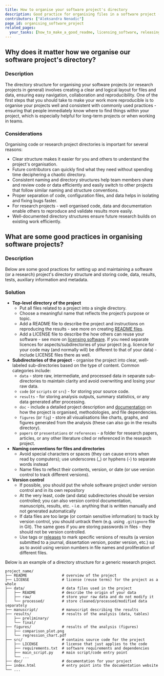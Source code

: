 ```yaml
---
title: How to organise your software project's directory
description: Good practice for organising files in a software project (or a research project in general) 
contributors: ["Aleksandra Nenadic"]
page_id: organising_software_project
related_pages:
  your_tasks: [how_to_make_a_good_readme, licensing_software, releasing_code, software_documentation]
---
```


## Why does it matter how we organise our software project's directory?

### Description

The directory structure for organising your software projects (or research projects in general) 
involves creating a clear and logical layout for files and data, ensuring easy navigation, collaboration and reproducibility.
One of the first steps that you should take to make your work more reproducible is to organise your projects well and consistent 
with commonly used practices - ensuring that people immediately know where to find things within your project, which is especially helpful 
for long-term projects or when working in teams.

### Considerations

Organising code or research project directories is important for several reasons:

- Clear structure makes it easier for you and others to understand the project's organisation.
- Future contributors can quickly find what they need without spending time deciphering a chaotic directory.
- Consistent naming and directory structures help team members share and review code or data efficiently and easily switch to 
other projects that follow similar naming and structure conventions.
- Proper separation of code, configuration files, and data helps in isolating and fixing bugs faster.
- For research projects - well organised code, data and documentation enable others to reproduce and validate results more easily.
- Well-documented directory structures ensure future research builds on existing work efficiently.

## What are some good practices in organising software projects?

### Description 
Below are some good practices for setting up and maintaining a software (or a research) project's directory structure and storing
code, data, results, tests, auxiliary information and metadata.

### Solution

- **Top-level directory of the project**
  - Put all files related to a project into a single directory. 
  - Choose a meaningful name that reflects the project’s purpose or topic.
  - Add a README file to describe the project and instructions on reproducing the results - see more on creating [README files][how_to_make_a_good_readme].
  - Add a LICENSE file to describe the how others can reuse your software - see more on [licensing software][licensing_software]. If you need separate licences for 
  aspects/subdirectories of your project (e.g. licence for your code may (and normally will) be different to that of your data) - include LICENSE files there as well.
- **Subdirectories of the project** - organise the project into clear, well-labeled sub-directories based on the type of content. Common categories include:
  - `data` - store raw, intermediate, and processed data in separate sub-directories to maintain clarity and avoid overwriting and losing your raw data.
  - `code` (or `scripts` or `src`) - for storing your source code.
  - `results` - for storing analysis outputs, summary statistics, or any data generated after processing.
  - `doc` - include a detailed project description and [documentation][software_documentation] on how the project is organised, methodologies, and file dependencies.
  - `figures` (or `fig`) - store all visualisations like charts, graphs, and figures generated from the analysis (these can also go in the results directory).
  - `papers` or `presentations` or `references` - a folder for research papers, articles, or any other literature cited or referenced in the research project.
- **Naming conventions for files and directories**
  - Avoid special characters or spaces (they can cause errors when read by computers); use underscores (_) or hyphens (-) to separate words instead
  - Name files to reflect their contents, version, or date (or use version control to track different versions).
- **Version control**
  - If possible, you should put the whole software project under version control and in its own repository
  - At the very least, code (and data) subdirectories should be version controlled; you can also version control documentation, manuscripts, results, etc. - i.e. anything that is written manually and not generated automatically
  - If data files are too large (or contain sensitive information) to track by version control, you should untrack them (e.g. using `.gitignore` file in Git). The same goes if you are storing passwords in files - they should not be version controlled.
  - Use tags or [releases][releasing_code] to mark specific versions of results (a version submitted to a journal, dissertation version, poster version, etc.) so as to avoid using version numbers in file names and proliferation of different files.

Below is an example of a directory structure for a generic research project.

```
project_name/
├── README                # overview of the project
├── LICENSE               # license (reuse terms) for the project as a whole
├── data/                 # data files used in the project
│   ├── README            # describe the origin of your data
│   ├── raw/              # store your raw data and do not modify it
│   └── processed/        # store cleaned/processed/modified data separately 
├── manuscript/           # manuscript describing the results
├── results/              # results of the analysis (data, tables)  
│   ├── preliminary/
│   └── final/
├── figures/              # results of the analysis (figures)
│   ├── comparison_plot.png
│   └── regression_chart.pdf
├── src/                  # contains source code for the project
│   ├── LICENSE           # license that just applies to the code
│   ├── requirements.txt  # software requirements and dependencies
│   ├── main_script.py    # main script/code entry point
│   └── ...
├── doc/                  # documentation for your project
├── index.html            # entry point into the documentation website    
└── ...
```


[how_to_make_a_good_readme]: /how_to_make_a_good_readme
[licensing_software]: /licensing_software
[releasing_code]: /releasing_code
[software_documentation]: /software_documentation